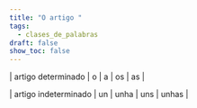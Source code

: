 ```yaml
---
title: "O artigo "
tags:
  - clases_de_palabras
draft: false
show_toc: false
---
```

| artigo determinado   |   o    |    a     |    os    |   as     |

| artigo indeterminado |   un   |   unha   |    uns   |   unhas  |

